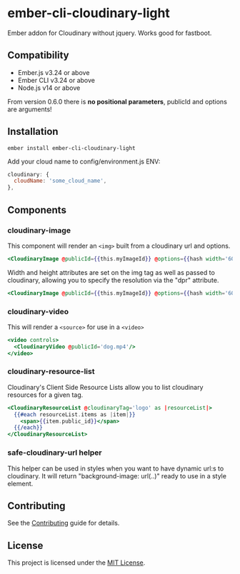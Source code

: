 # ember-cli-cloudinary-light

Ember addon for Cloudinary without jquery. Works good for fastboot.

## Compatibility

* Ember.js v3.24 or above
* Ember CLI v3.24 or above
* Node.js v14 or above

From version 0.6.0 there is **no positional parameters**, publicId and options are arguments!

## Installation

```ember install ember-cli-cloudinary-light```

Add your cloud name to config/environment.js ENV:

```javascript
cloudinary: {
  cloudName: 'some_cloud_name',
},
```

## Components ##

### cloudinary-image ###

This component will render an ``<img>`` built from a cloudinary url and options.

```hbs
<CloudinaryImage @publicId={{this.myImageId}} @options={{hash width='60' height='60' crop='fill' quality='auto'}} />
```

Width and height attributes are set on the img tag as well as passed to cloudinary, allowing you to specify the resolution via the "dpr" attribute.

```hbs
<CloudinaryImage @publicId={{this.myImageId}} @options={{hash width='60' height='60' dpr='2.0'}} />
```

### cloudinary-video ###

This will render a ``<source>`` for use in a ``<video>``

```hbs
<video controls>
  <CloudinaryVideo @publicId='dog.mp4'/>
</video>
```

### cloudinary-resource-list ###

Cloudinary's Client Side Resource Lists allow you to list cloudinary resources for a given tag.

```hbs
<CloudinaryResourceList @cloudinaryTag='logo' as |resourceList|>
  {{#each resourceList.items as |item|}}
    <span>{{item.public_id}}</span>
  {{/each}}
</CloudinaryResourceList>
```

### safe-cloudinary-url helper ###

This helper can be used in styles when you want to have dynamic url:s to cloudinary. It will return "background-image: url(..)" ready to use in a style element.

## Contributing

See the [Contributing](CONTRIBUTING.md) guide for details.


## License

This project is licensed under the [MIT License](LICENSE.md).
